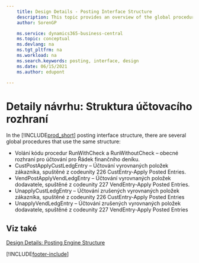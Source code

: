 ```yaml
---
    title: Design Details - Posting Interface Structure
    description: This topic provides an overview of the global procedures and design details in the posting interface structure.
    author: SorenGP

    ms.service: dynamics365-business-central
    ms.topic: conceptual
    ms.devlang: na
    ms.tgt_pltfrm: na
    ms.workload: na
    ms.search.keywords: posting, interface, design
    ms.date: 06/15/2021
    ms.author: edupont

---
```

# Detaily návrhu: Struktura účtovacího rozhraní
In the [!INCLUDE[prod_short](includes/prod_short.md)] posting interface structure, there are several global procedures that use the same structure:

* Volání kódu procedur RunWithCheck a RunWithoutCheck – obecné rozhraní pro účtování pro Řádek finančního deníku.
* CustPostApplyCustLedgEntry – Účtování vyrovnaných položek zákazníka, spuštěné z codeunity 226 CustEntry-Apply Posted Entries.
* VendPostApplyVendLedgEntry – Účtování vyrovnaných položek dodavatele, spuštěné z codeunity 227 VendEntry-Apply Posted Entries.
* UnapplyCustLedgEntry – Účtování zrušených vyrovnaných položek zákazníka, spuštěné z codeunity 226 CustEntry-Apply Posted Entries
* UnapplyVendLedgEntry – Účtování zrušených vyrovnaných položek dodavatele, spuštěné z codeunity 227 VendEntry-Apply Posted Entries

## Viz také
[Design Details: Posting Engine Structure](design-details-posting-engine-structure.md)

[!INCLUDE[footer-include](includes/footer-banner.md)]